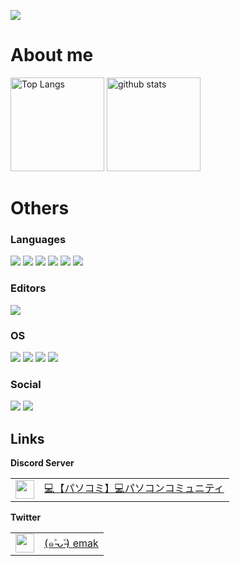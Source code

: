 ![](https://komarev.com/ghpvc/?username=emak-gg&color=red)

# About me
<p align="left"> 
  <img alt="Top Langs" height="150px" src="https://github-readme-stats.vercel.app/api/top-langs/?username=emak-gg&layout=compact&show_icons=true&theme=dark" />
  <img alt="github stats" height="150px" src="https://github-readme-stats.vercel.app/api?username=emak-gg&theme=dark&show_icons=ture" />
</p>

# Others

### Languages 
![](https://img.shields.io/badge/JavaScript-F7DF1E?labelColor=black&logo=JavaScript)
![](https://img.shields.io/badge/Node.js-3c873a?labelColor=black&logo=node.js)
![](https://img.shields.io/badge/TypeScript-198ae0?labelColor=black&logo=TypeScript)
![](https://img.shields.io/badge/PHP-805c91?labelColor=black&logo=PHP)
![](https://img.shields.io/badge/HTML5-E34F26?labelColor=black&logo=HTML5)
![](https://img.shields.io/badge/CSS3-1572B6?labelColor=black&logo=CSS3)

### Editors
![](https://img.shields.io/badge/Visual%20Studio%20Code-007ACC?labelColor=black&logo=Visual%20Studio%20Code) 

### OS
![](https://img.shields.io/badge/Linux-ffea00?labelColor=black&logo=linux)
![](https://img.shields.io/badge/Ubuntu-eb6134?labelColor=black&logo=Ubuntu)
![](https://img.shields.io/badge/Windows-0078D6?labelColor=black&logo=Windows) 
![](https://img.shields.io/badge/iOS-ff87cf?labelColor=black&logo=Apple) 

### Social
![](https://img.shields.io/badge/Twitter%20(@emak)-1DA1F2?labelColor=black&logo=Twitter) 
![](https://img.shields.io/badge/Discord%20(emak%238021)-5865F2?labelColor=black&logo=Discord) 

## Links


<table>
   <tr>
    <tb><b>Discord Server</b></tb>
  </tr>
  <tr>
    <td><a href="https://discord.gg/uxENZNrk5n"><img src="https://pbs.twimg.com/profile_images/1517927639738056704/q8NL-tpM_400x400.jpg" width="30px;" /></a></td>
    <td><a href= "https://discord.gg/uxENZNrk5n" >💻【パソコミ】💻パソコンコミュニティ</a></td>
   </tr>
</table>

<table>
   <tr>
    <tb><b>Twitter</b></tb>
  </tr>
  <tr>
    <td><a href="https://twitter.com/emak8021"><img src="https://cdn.discordapp.com/icons/932529116400459786/a_0d75e8700197d92e8a8f933560c6a379.gif" width="30px;" /></a></td>
    <td><a href= "https://twitter.com/emak8021" >(๑˃̵ᴗ˂̵) emak</a></td>
   </tr>
</table>

